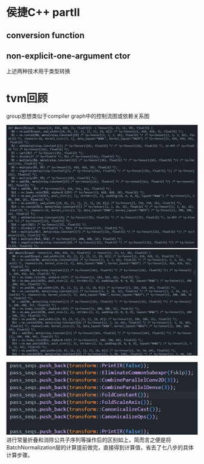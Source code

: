 # 侯捷C++ partII

## conversion function
## non-explicit-one-argument ctor
上述两种技术用于类型转换

# tvm回顾

group思想类似于compiler graph中的控制流图或依赖关系图

![before](pics/before.png)
![after](pics/after.png)

![op1](pics/op1.png)
进行常量折叠和消除公共子序列等操作后的区别如上，简而言之便是将BatchNormalization层的计算提前做完，直接得到计算值，省去了七八步的具体计算步骤。
